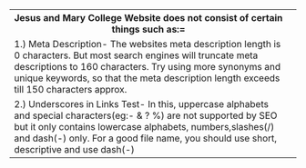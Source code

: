 <html>
<body>
<table>
<th>Jesus and Mary College Website does not consist of certain things such as:= <th>
<tr><td>1.) Meta Description- The websites meta description length is 0 characters. But most search engines will truncate meta descriptions to 160 characters.
Try using more synonyms and unique keywords, so that the meta description length exceeds till 150 characters approx.</tr></td>
<tr><td>2.) Underscores in Links Test- In this, uppercase alphabets and special characters(eg:- & ? %) are not supported by SEO but it only contains lowercase alphabets, numbers,slashes(/) and dash(-) only. For a good file name, you should use short, descriptive and use dash(-)</tr></td> 
</table> 
</body>
</html>
